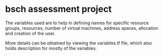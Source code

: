 # bsch assessment project

The variables used are to help in defining names for specific resource groups, resources, number of virtual machines, address spaces, allocation and creation of the user.

More details can be obtained by viewing the variables.tf file, which also holds description for mostly of the variables.